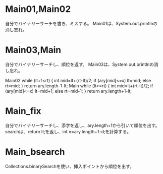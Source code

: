 # Main01,Main02
自分でバイナリーサーチを書き、ミスする。
Main01は、System.out.printlnの消し忘れ。

# Main03,Main
自分でバイナリーサーチし、順位を返す。
Main03は、System.out.printlnの消し忘れ。

Main02
		while (lt+1<rt) {
			int mid=lt+(rt-lt)/2;
			if (ary[mid]<=x) lt=mid;
			else rt=mid;
		}
		return ary.length-1-lt;
Main
		while (lt<=rt) {
			int mid=lt+(rt-lt)/2;
			if (ary[mid]<=x) lt=mid+1;
			else rt=mid-1;
		}
		return ary.length+1-lt;

# Main\_fix
自分でバイナリーサーチし、添字を返し、ary.length+1から引いて順位を出す。
searchは、return lt;を返し、int e=ary.length+1-d;を計算する。

# Main\_bsearch
Collections.binarySearchを使い、挿入ポイントから順位を出す。
